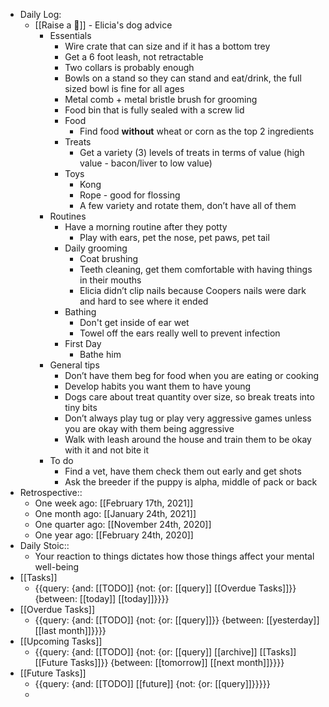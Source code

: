 - Daily Log:
    - [[Raise a 🐶]] - Elicia's dog advice
        - Essentials
            - Wire crate that can size and if it has a bottom trey
            - Get a 6 foot leash, not retractable
            - Two collars is probably enough
            - Bowls on a stand so they can stand and eat/drink, the full sized bowl is fine for all ages
            - Metal comb + metal bristle brush for grooming
            - Food bin that is fully sealed with a screw lid
            - Food
                - Find food **without** wheat or corn as the top 2 ingredients
            - Treats
                - Get a variety (3) levels of treats in terms of value (high value - bacon/liver to low value)
            - Toys
                - Kong
                - Rope - good for flossing
                - A few variety and rotate them, don’t have all of them
        - Routines
            - Have a morning routine after they potty
                - Play with ears, pet the nose, pet paws, pet tail
            - Daily grooming
                - Coat brushing
                - Teeth cleaning, get them comfortable with having things in their mouths
                - Elicia didn’t clip nails because Coopers nails were dark and hard to see where it ended
            - Bathing
                - Don't get inside of ear wet
                - Towel off the ears really well to prevent infection
            - First Day
                - Bathe him
        - General tips
            - Don’t have them beg for food when you are eating or cooking
            - Develop habits you want them to have young
            - Dogs care about treat quantity over size, so break treats into tiny bits
            - Don’t always play tug or play very aggressive games unless you are okay with them being aggressive 
            - Walk with leash around the house and train them to be okay with it and not bite it
        - To do
            - Find a vet, have them check them out early and get shots
            - Ask the breeder if the puppy is alpha, middle of pack or back
- Retrospective::
    - One week ago: [[February 17th, 2021]]
    - One month ago: [[January 24th, 2021]]
    - One quarter ago: [[November 24th, 2020]]
    - One year ago: [[February 24th, 2020]]
- Daily Stoic::
    - Your reaction to things dictates how those things affect your mental well-being
- [[Tasks]]
    - {{query: {and: [[TODO]] {not: {or: [[query]] [[Overdue Tasks]]}} {between: [[today]] [[today]]}}}}
- [[Overdue Tasks]]
    - {{query: {and: [[TODO]] {not: {or: [[query]]}} {between: [[yesterday]] [[last month]]}}}}
- [[Upcoming Tasks]]
    - {{query: {and: [[TODO]] {not: {or: [[query]] [[archive]] [[Tasks]] [[Future Tasks]]}} {between: [[tomorrow]] [[next month]]}}}}
- [[Future Tasks]]
    - {{query: {and: [[TODO]] [[future]] {not: {or: [[query]]}}}}}
    - 
